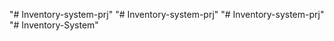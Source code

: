 "# Inventory-system-prj" 
"# Inventory-system-prj" 
"# Inventory-system-prj" 
"# Inventory-System" 
